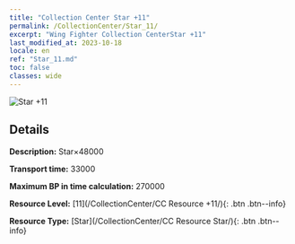 ```yaml
---
title: "Collection Center Star +11"
permalink: /CollectionCenter/Star_11/
excerpt: "Wing Fighter Collection CenterStar +11"
last_modified_at: 2023-10-18
locale: en
ref: "Star_11.md"
toc: false
classes: wide
---
```



![Star +11](/images/cc/CC_Star_6.png)

## Details

  **Description:** Star×48000

  **Transport time:** 33000

  **Maximum BP in time calculation:** 270000

  **Resource Level:** [11](/CollectionCenter/CC Resource +11/){: .btn .btn--info}

  **Resource Type:** [Star](/CollectionCenter/CC Resource Star/){: .btn .btn--info}

